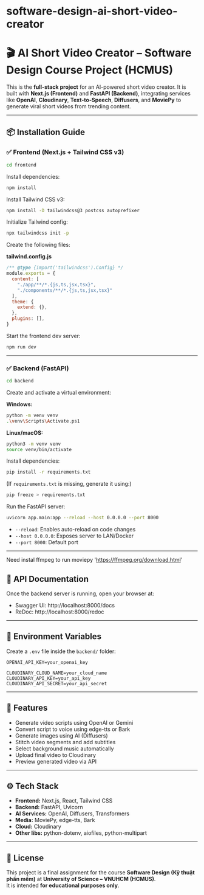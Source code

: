 # software-design-ai-short-video-creator

# 🎬 AI Short Video Creator – Software Design Course Project (HCMUS)

This is the **full-stack project** for an AI-powered short video creator. It is built with **Next.js (Frontend)** and **FastAPI (Backend)**, integrating services like **OpenAI**, **Cloudinary**, **Text-to-Speech**, **Diffusers**, and **MoviePy** to generate viral short videos from trending content.

---

## 📦 Installation Guide

### ✅ Frontend (Next.js + Tailwind CSS v3)

```bash
cd frontend
```

Install dependencies:

```bash
npm install
```

Install Tailwind CSS v3:

```bash
npm install -D tailwindcss@3 postcss autoprefixer
```

Initialize Tailwind config:

```bash
npx tailwindcss init -p
```

Create the following files:

**tailwind.config.js**
```js
/** @type {import('tailwindcss').Config} */
module.exports = {
  content: [
    "./app/**/*.{js,ts,jsx,tsx}",
    "./components/**/*.{js,ts,jsx,tsx}"
  ],
  theme: {
    extend: {},
  },
  plugins: [],
}
```



Start the frontend dev server:

```bash
npm run dev
```

---

### ✅ Backend (FastAPI)

```bash
cd backend
```

Create and activate a virtual environment:

**Windows:**
```bash
python -m venv venv
.\venv\Scripts\Activate.ps1
```

**Linux/macOS:**
```bash
python3 -m venv venv
source venv/bin/activate
```

Install dependencies:

```bash
pip install -r requirements.txt
```

(If `requirements.txt` is missing, generate it using:)

```bash
pip freeze > requirements.txt
```

Run the FastAPI server:

```bash
uvicorn app.main:app --reload --host 0.0.0.0 --port 8000
```

- `--reload`: Enables auto-reload on code changes
- `--host 0.0.0.0`: Exposes server to LAN/Docker
- `--port 8000`: Default port

---

Need instal ffmpeg to run moviepy 'https://ffmpeg.org/download.html'

## 🔗 API Documentation

Once the backend server is running, open your browser at:

- Swagger UI: http://localhost:8000/docs
- ReDoc: http://localhost:8000/redoc

---

## 🔐 Environment Variables

Create a `.env` file inside the `backend/` folder:

```env
OPENAI_API_KEY=your_openai_key

CLOUDINARY_CLOUD_NAME=your_cloud_name
CLOUDINARY_API_KEY=your_api_key
CLOUDINARY_API_SECRET=your_api_secret
```

---

## 🎯 Features

- Generate video scripts using OpenAI or Gemini
- Convert script to voice using edge-tts or Bark
- Generate images using AI (Diffusers)
- Stitch video segments and add subtitles
- Select background music automatically
- Upload final video to Cloudinary
- Preview generated video via API

---

## ⚙️ Tech Stack

- **Frontend:** Next.js, React, Tailwind CSS
- **Backend:** FastAPI, Uvicorn
- **AI Services:** OpenAI, Diffusers, Transformers
- **Media:** MoviePy, edge-tts, Bark
- **Cloud:** Cloudinary
- **Other libs:** python-dotenv, aiofiles, python-multipart

---

## 📄 License

This project is a final assignment for the course **Software Design (Kỹ thuật phần mềm)** at **University of Science – VNUHCM (HCMUS)**.  
It is intended **for educational purposes only**.
